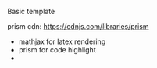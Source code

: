 Basic template

prism cdn: https://cdnjs.com/libraries/prism
* mathjax for latex rendering
* prism for code highlight
* 
